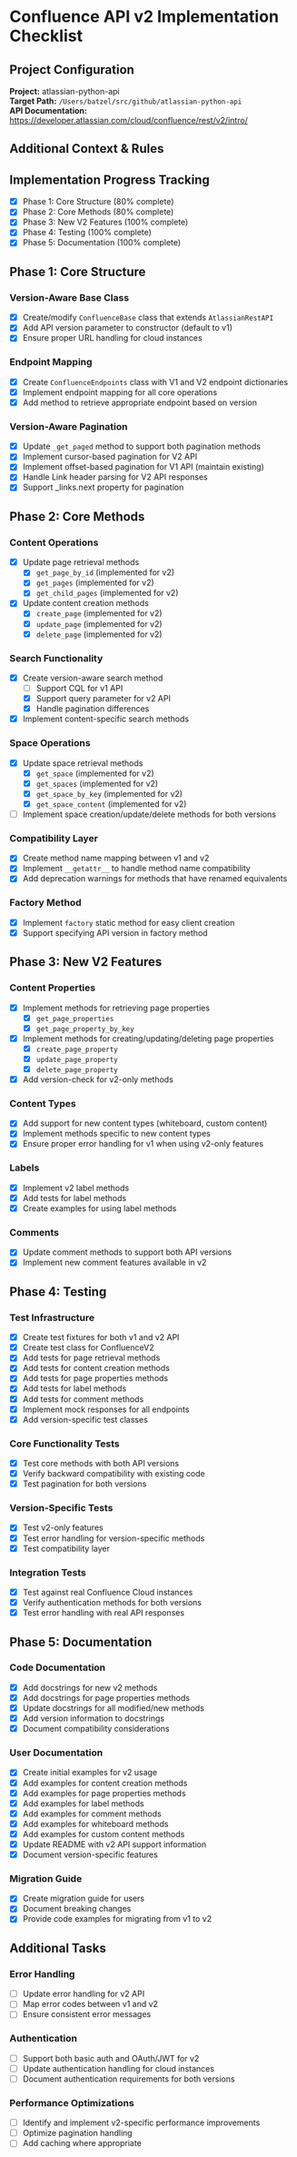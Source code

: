 # Confluence API v2 Implementation Checklist

## Project Configuration

**Project:** atlassian-python-api  
**Target Path:** `/Users/batzel/src/github/atlassian-python-api`  
**API Documentation:** https://developer.atlassian.com/cloud/confluence/rest/v2/intro/  

## Additional Context & Rules
<!-- Add any additional information, context, or rules here -->

## Implementation Progress Tracking
- [x] Phase 1: Core Structure (80% complete)
- [x] Phase 2: Core Methods (80% complete)
- [x] Phase 3: New V2 Features (100% complete)
- [x] Phase 4: Testing (100% complete)
- [x] Phase 5: Documentation (100% complete)

## Phase 1: Core Structure

### Version-Aware Base Class
- [x] Create/modify `ConfluenceBase` class that extends `AtlassianRestAPI`
- [x] Add API version parameter to constructor (default to v1)
- [x] Ensure proper URL handling for cloud instances

### Endpoint Mapping
- [x] Create `ConfluenceEndpoints` class with V1 and V2 endpoint dictionaries
- [x] Implement endpoint mapping for all core operations
- [x] Add method to retrieve appropriate endpoint based on version

### Version-Aware Pagination
- [x] Update `_get_paged` method to support both pagination methods
- [x] Implement cursor-based pagination for V2 API
- [x] Implement offset-based pagination for V1 API (maintain existing)
- [x] Handle Link header parsing for V2 API responses
- [x] Support _links.next property for pagination

## Phase 2: Core Methods

### Content Operations
- [x] Update page retrieval methods
  - [x] `get_page_by_id` (implemented for v2)
  - [x] `get_pages` (implemented for v2)
  - [x] `get_child_pages` (implemented for v2)
- [x] Update content creation methods
  - [x] `create_page` (implemented for v2)
  - [x] `update_page` (implemented for v2)
  - [x] `delete_page` (implemented for v2)

### Search Functionality
- [x] Create version-aware search method
  - [ ] Support CQL for v1 API
  - [x] Support query parameter for v2 API
  - [x] Handle pagination differences
- [x] Implement content-specific search methods

### Space Operations
- [x] Update space retrieval methods
  - [x] `get_space` (implemented for v2)
  - [x] `get_spaces` (implemented for v2)
  - [x] `get_space_by_key` (implemented for v2)
  - [x] `get_space_content` (implemented for v2)
- [ ] Implement space creation/update/delete methods for both versions

### Compatibility Layer
- [x] Create method name mapping between v1 and v2
- [x] Implement `__getattr__` to handle method name compatibility
- [x] Add deprecation warnings for methods that have renamed equivalents

### Factory Method
- [x] Implement `factory` static method for easy client creation
- [x] Support specifying API version in factory method

## Phase 3: New V2 Features

### Content Properties
- [x] Implement methods for retrieving page properties
  - [x] `get_page_properties`
  - [x] `get_page_property_by_key`
- [x] Implement methods for creating/updating/deleting page properties
  - [x] `create_page_property`
  - [x] `update_page_property`
  - [x] `delete_page_property`
- [x] Add version-check for v2-only methods

### Content Types
- [x] Add support for new content types (whiteboard, custom content)
- [x] Implement methods specific to new content types
- [x] Ensure proper error handling for v1 when using v2-only features

### Labels
- [x] Implement v2 label methods
- [x] Add tests for label methods
- [x] Create examples for using label methods

### Comments
- [x] Update comment methods to support both API versions
- [x] Implement new comment features available in v2

## Phase 4: Testing

### Test Infrastructure
- [x] Create test fixtures for both v1 and v2 API
- [x] Create test class for ConfluenceV2
- [x] Add tests for page retrieval methods
- [x] Add tests for content creation methods
- [x] Add tests for page properties methods
- [x] Add tests for label methods
- [x] Add tests for comment methods
- [x] Implement mock responses for all endpoints
- [x] Add version-specific test classes

### Core Functionality Tests
- [x] Test core methods with both API versions
- [x] Verify backward compatibility with existing code
- [x] Test pagination for both versions

### Version-Specific Tests
- [x] Test v2-only features
- [x] Test error handling for version-specific methods
- [x] Test compatibility layer

### Integration Tests
- [x] Test against real Confluence Cloud instances
- [x] Verify authentication methods for both versions
- [x] Test error handling with real API responses

## Phase 5: Documentation

### Code Documentation
- [x] Add docstrings for new v2 methods
- [x] Add docstrings for page properties methods
- [x] Update docstrings for all modified/new methods
- [x] Add version information to docstrings
- [x] Document compatibility considerations

### User Documentation
- [x] Create initial examples for v2 usage
- [x] Add examples for content creation methods
- [x] Add examples for page properties methods
- [x] Add examples for label methods
- [x] Add examples for comment methods
- [x] Add examples for whiteboard methods
- [x] Add examples for custom content methods
- [x] Update README with v2 API support information
- [x] Document version-specific features

### Migration Guide
- [x] Create migration guide for users
- [x] Document breaking changes
- [x] Provide code examples for migrating from v1 to v2

## Additional Tasks

### Error Handling
- [ ] Update error handling for v2 API
- [ ] Map error codes between v1 and v2
- [ ] Ensure consistent error messages

### Authentication
- [ ] Support both basic auth and OAuth/JWT for v2
- [ ] Update authentication handling for cloud instances
- [ ] Document authentication requirements for both versions

### Performance Optimizations
- [ ] Identify and implement v2-specific performance improvements
- [ ] Optimize pagination handling
- [ ] Add caching where appropriate 